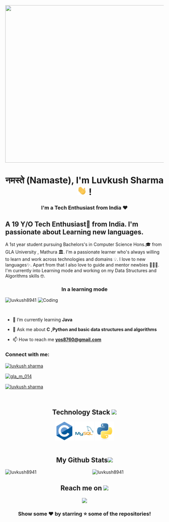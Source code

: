 <img align="top" width = "1000" height = "500" src="https://miro.medium.com/max/1600/0*C-cPP9D2MIyeexAT.gif">
<h1 align="center"> नमस्ते (Namaste), I'm Luvkush Sharma <img src="https://raw.githubusercontent.com/ABSphreak/ABSphreak/master/gifs/Hi.gif" width="30px"> ! </h1>
<h3 align="center">I'm a Tech Enthusiast from India ❤</h3>
  
<h2>A 19 Y/O Tech Enthusiast🎯 from India. I'm passionate about Learning new languages.</h2>

<p>A 1st year student pursuing Bachelors's in Computer Science Hons.🎓 from GLA University , Mathura 🏛. I'm a passionate learner who's always willing to learn and work across technologies and domains 💡. I love to new languages✨. Apart from that I also love to guide and mentor newbies 👨🏻‍💻. I'm currently into Learning mode and working on my Data Structures and Algorithms skills 🤓.</p>

<h3 align="center">In a learning mode</h3>
<img align="right" alt="Coding" width="400" src="https://www.iihglobal.com/wp-content/uploads/2019/02/dcsad.gif">

<p align="left"> <img src="https://komarev.com/ghpvc/?username=luvkush8941&label=Profile%20views&color=0e75b6&style=flat" alt="luvkush8941" /> </p>

<p align="left"> <a href="https://twitter.com/" target="blank"><img src="https://img.shields.io/twitter/follow/?logo=twitter&style=for-the-badge" alt="" /></a> </p>

- 🌱 I’m currently learning **Java**

- 💬 Ask me about **C ,Python and basic data structures and algorithms**

- 📫 How to reach me **yos8760@gmail.com**

<h3 align="left">Connect with me:</h3>
<p align="left">
<a href="https://www.linkedin.com/in/luvkush-sharma-4581a3225" target="blank"><img align="center" src="https://raw.githubusercontent.com/rahuldkjain/github-profile-readme-generator/master/src/images/icons/Social/linked-in-alt.svg" alt="luvkush sharma" height="30" width="40" /></a>
  
<a href="https://www.codechef.com/users/gla_m_014" target="blank"><img align="center" src="https://cdn.jsdelivr.net/npm/simple-icons@3.1.0/icons/codechef.svg" alt="gla_m_014" height="30" width="40" /></a>
  
<a href="https://www.hackerrank.com/luvkush sharma" target="blank"><img align="center" src="https://raw.githubusercontent.com/rahuldkjain/github-profile-readme-generator/master/src/images/icons/Social/hackerrank.svg" alt="luvkush sharma" height="30" width="40" /></a>
</p>

<br>


<div align="center">
<h2 align="center">Technology Stack <img src="https://github.com/ritik307/ritik307/blob/main/images/laptop.gif" width="50"></h2> 

<img src="https://raw.githubusercontent.com/devicons/devicon/master/icons/c/c-original.svg" alt="c" width="60" height="60"/>
<img src="https://raw.githubusercontent.com/devicons/devicon/master/icons/mysql/mysql-original-wordmark.svg" alt="mysql" width="60" height="60"/> 
<img src="https://raw.githubusercontent.com/devicons/devicon/master/icons/python/python-original.svg" alt="python" width="60" height="60"/>
</div>


<br >

<h2 align="center">
  My Github Stats<img src="https://media.giphy.com/media/VgCDAzcKvsR6OM0uWg/giphy.gif" width="50">
</h2>

<img src="https://github-readme-stats.vercel.app/api?username=luvkush8941&show_icons=true&locale=en" alt="luvkush8941" width="45%" align="right"/>
<img src="https://github-readme-streak-stats.herokuapp.com/?user=luvkush8941&" alt="luvkush8941" width="45%" />

<br>

<div align="center">
<h2 align="center">Reach me on <img src="https://media0.giphy.com/media/jqNPzdTTxQfOgOqpO4/source.gif" width="50"></h2>
<a href="https://www.linkedin.com/in/luvkush-sharma-4581a3225"><img src="https://img.shields.io/badge/linkedin-%230077B5.svg?&style=for-the-badge&logo=linkedin&logoColor=white" align="center"/></a>
</div>

<div align="center">

### Show some ❤️ by starring ⭐ some of the repositories!
 
 <br/>





